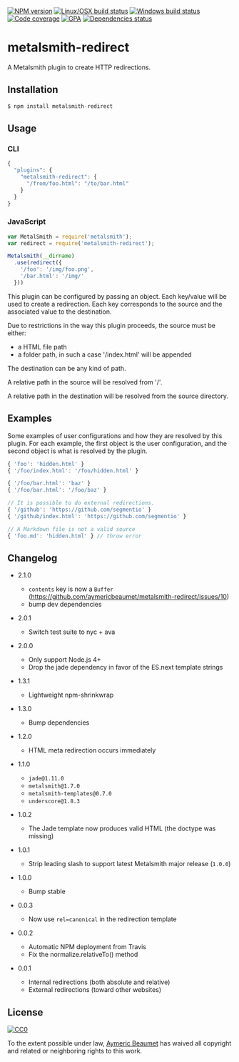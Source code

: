 [![NPM version](https://img.shields.io/npm/v/metalsmith-redirect.svg?style=flat&label=npm)](https://www.npmjs.com/package/metalsmith-redirect)
[![Linux/OSX build status](https://img.shields.io/travis/aymericbeaumet/metalsmith-redirect/master.svg?style=flat&label=linux/osx)](https://travis-ci.org/aymericbeaumet/metalsmith-redirect)
[![Windows build status](https://img.shields.io/appveyor/ci/aymericbeaumet/metalsmith-redirect/master.svg?style=flat&label=windows)](https://ci.appveyor.com/project/aymericbeaumet/metalsmith-redirect)
[![Code coverage](https://img.shields.io/codeclimate/coverage/github/aymericbeaumet/metalsmith-redirect.svg?style=flat&label=coverage)](https://codeclimate.com/github/aymericbeaumet/metalsmith-redirect)
[![GPA](https://img.shields.io/codeclimate/github/aymericbeaumet/metalsmith-redirect.svg?style=flat&label=gpa)](https://codeclimate.com/github/aymericbeaumet/metalsmith-redirect)
[![Dependencies status](https://img.shields.io/david/aymericbeaumet/metalsmith-redirect.svg?style=flat&label=dependencies)](https://david-dm.org/aymericbeaumet/metalsmith-redirect)

# metalsmith-redirect

A Metalsmith plugin to create HTTP redirections.

## Installation

```javascript
$ npm install metalsmith-redirect
```

## Usage

### CLI

```javascript
{
  "plugins": {
    "metalsmith-redirect": {
      "/from/foo.html": "/to/bar.html"
    }
  }
}
```

### JavaScript

```javascript
var MetalSmith = require('metalsmith');
var redirect = require('metalsmith-redirect');

Metalsmith(__dirname)
  .use(redirect({
    '/foo': '/img/foo.png',
    '/bar.html': '/img/'
  }))
```

This plugin can be configured by passing an object. Each key/value will be used
to create a redirection. Each key corresponds to the source and the associated
value to the destination.

Due to restrictions in the way this plugin proceeds, the source must be either:
- a HTML file path
- a folder path, in such a case '/index.html' will be appended

The destination can be any kind of path.

A relative path in the source will be resolved from '/'.

A relative path in the destination will be resolved from the source directory.

## Examples

Some examples of user configurations and how they are resolved by this plugin.
For each example, the first object is the user configuration, and the second
object is what is resolved by the plugin.


```javascript
{ 'foo': 'hidden.html' }
{ '/foo/index.html': '/foo/hidden.html' }
```

```javascript
{ '/foo/bar.html': 'baz' }
{ '/foo/bar.html': '/foo/baz' }
```

```javascript
// It is possible to do external redirections.
{ '/github': 'https://github.com/segmentio' }
{ '/github/index.html': 'https://github.com/segmentio' }
```

```javascript
// A Markdown file is not a valid source
{ 'foo.md': 'hidden.html' } // throw error
```

## Changelog

* 2.1.0
  * `contents` key is now a `Buffer`
    (https://github.com/aymericbeaumet/metalsmith-redirect/issues/10)
  * bump dev dependencies

* 2.0.1
  * Switch test suite to nyc + ava

* 2.0.0
  * Only support Node.js 4+
  * Drop the jade dependency in favor of the ES.next template strings

* 1.3.1
  * Lightweight npm-shrinkwrap

* 1.3.0
  * Bump dependencies

* 1.2.0
  * HTML meta redirection occurs immediately

* 1.1.0
  * `jade@1.11.0`
  * `metalsmith@1.7.0`
  * `metalsmith-templates@0.7.0`
  * `underscore@1.8.3`

* 1.0.2
  * The Jade template now produces valid HTML (the doctype was missing)

* 1.0.1
  * Strip leading slash to support latest Metalsmith major release (`1.0.0`)

* 1.0.0
  * Bump stable

* 0.0.3
  * Now use `rel=canonical` in the redirection template

* 0.0.2
  * Automatic NPM deployment from Travis
  * Fix the normalize.relativeTo() method

* 0.0.1
  * Internal redirections (both absolute and relative)
  * External redirections (toward other websites)

## License

[![CC0](http://i.creativecommons.org/p/zero/1.0/88x31.png)](http://creativecommons.org/publicdomain/zero/1.0/)

To the extent possible under law, [Aymeric Beaumet](https://aymericbeaumet.com)
has waived all copyright and related or neighboring rights to this work.
